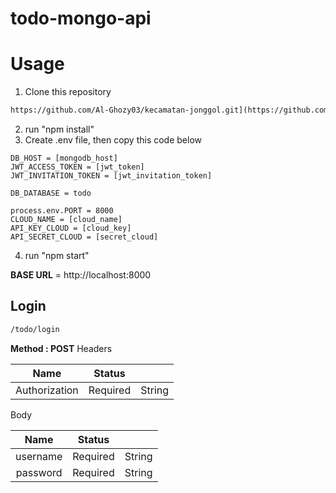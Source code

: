 # todo-mongo-api

# Usage

1. Clone this repository

```markdown
https://github.com/Al-Ghozy03/kecamatan-jonggol.git](https://github.com/ROFL1ST/todo-mongo-api.git)https://github.com/ROFL1ST/todo-mongo-api.git
```
2. run "npm install"
3. Create .env file, then copy this code below

```dotenv
DB_HOST = [mongodb_host]
JWT_ACCESS_TOKEN = [jwt_token]
JWT_INVITATION_TOKEN = [jwt_invitation_token]

DB_DATABASE = todo

process.env.PORT = 8000
CLOUD_NAME = [cloud_name]
API_KEY_CLOUD = [cloud_key]
API_SECRET_CLOUD = [secret_cloud]
```
4. run "npm start"

**BASE URL** = http://localhost:8000

## Login

```markdown
/todo/login
```
**Method : POST**
Headers

|     Name      |  Status  |        |
| :-----------: | :------: | :----: |
| Authorization | Required | String |

Body

|   Name   |  Status  |         |
| :------: | :------: | :-----: |
| username | Required | String  |
| password | Required | String  |
